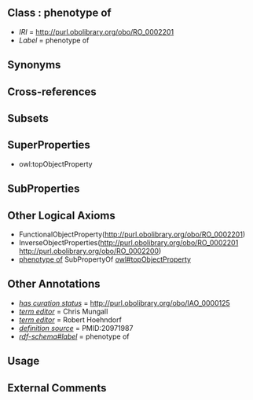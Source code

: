 
## Class : phenotype of

 * *IRI* = http://purl.obolibrary.org/obo/RO_0002201
 * *Label* = phenotype of

## Synonyms


## Cross-references


## Subsets


## SuperProperties

 * owl:topObjectProperty

## SubProperties


## Other Logical Axioms

 * FunctionalObjectProperty(<http://purl.obolibrary.org/obo/RO_0002201>)
 * InverseObjectProperties(<http://purl.obolibrary.org/obo/RO_0002201> <http://purl.obolibrary.org/obo/RO_0002200>)
 * [phenotype of](../../RO/01/RO_0002201.md) SubPropertyOf [owl#topObjectProperty](../../ty/owl#topObjectProperty.md)

## Other Annotations

 * *[has curation status](../../IAO/14/IAO_0000114.md)* = http://purl.obolibrary.org/obo/IAO_0000125
 * *[term editor](../../IAO/17/IAO_0000117.md)* = Chris Mungall
 * *[term editor](../../IAO/17/IAO_0000117.md)* = Robert Hoehndorf
 * *[definition source](../../IAO/19/IAO_0000119.md)* = PMID:20971987
 * *[rdf-schema#label](../../el/rdf-schema#label.md)* = phenotype of

## Usage


## External Comments

